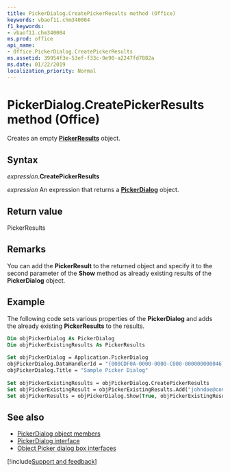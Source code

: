 ```yaml
---
title: PickerDialog.CreatePickerResults method (Office)
keywords: vbaof11.chm340004
f1_keywords:
- vbaof11.chm340004
ms.prod: office
api_name:
- Office.PickerDialog.CreatePickerResults
ms.assetid: 39954f3e-53ef-f33c-9e90-a2247fd7882a
ms.date: 01/22/2019
localization_priority: Normal
---
```



# PickerDialog.CreatePickerResults method (Office)

Creates an empty **[PickerResults](office.pickerresults.md)** object.


## Syntax

_expression_.**CreatePickerResults**

_expression_ An expression that returns a **[PickerDialog](Office.PickerDialog.md)** object.


## Return value

PickerResults


## Remarks

You can add the **PickerResult** to the returned object and specify it to the second parameter of the **Show** method as already existing results of the **PickerDialog** object.


## Example

The following code sets various properties of the **PickerDialog** and adds the already existing **PickerResults** to the results.


```vb
Dim objPickerDialog As PickerDialog 
Dim objPickerExistingResults As PickerResults 
 
Set objPickerDialog = Application.PickerDialog 
objPickerDialog.DataHandlerId = "{000CDF0A-0000-0000-C000-000000000046}" 
objPickerDialog.Title = "Sample Picker Dialog" 
 
Set objPickerExistingResults = objPickerDialog.CreatePickerResults 
Set objPickerExistingResult = objPickerExistingResults.Add("johndoe@contoso.com", "John Doe", "User") 
Set objPickerResults = objPickerDialog.Show(True, objPickerExistingResult) 

```


## See also

- [PickerDialog object members](overview/Library-Reference/pickerdialog-members-office.md)
- [PickerDialog interface](https://docs.microsoft.com/dotnet/api/microsoft.office.core.pickerdialog?view=office-pia)
- [Object Picker dialog box interfaces](https://docs.microsoft.com/windows/desktop/ad/object-picker-dialog-box-interfaces)

[!include[Support and feedback](~/includes/feedback-boilerplate.md)]